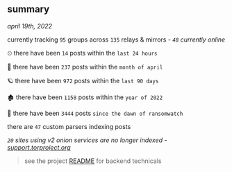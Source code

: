 
## summary
_april 19th, 2022_

currently tracking `95` groups across `135` relays & mirrors - _`48` currently online_

⏲ there have been `14` posts within the `last 24 hours`

🦈 there have been `237` posts within the `month of april`

🪐 there have been `972` posts within the `last 90 days`

🏚 there have been `1158` posts within the `year of 2022`

🦕 there have been `3444` posts `since the dawn of ransomwatch`

there are `47` custom parsers indexing posts

_`20` sites using v2 onion services are no longer indexed - [support.torproject.org](https://support.torproject.org/onionservices/v2-deprecation/)_

> see the project [README](https://github.com/thetanz/ransomwatch#ransomwatch--) for backend technicals
